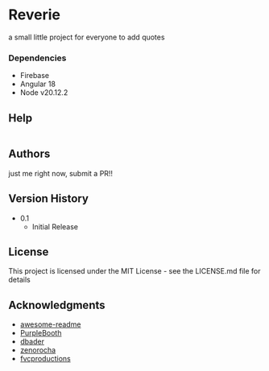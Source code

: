 # Reverie

a small little project for everyone to add quotes

### Dependencies

* Firebase
* Angular 18
* Node v20.12.2


## Help

```message me on facebook 
```

## Authors
just me right now, submit a PR!!

## Version History

* 0.1
    * Initial Release

## License

This project is licensed under the MIT License - see the LICENSE.md file for details

## Acknowledgments
* [awesome-readme](https://github.com/matiassingers/awesome-readme)
* [PurpleBooth](https://gist.github.com/PurpleBooth/109311bb0361f32d87a2)
* [dbader](https://github.com/dbader/readme-template)
* [zenorocha](https://gist.github.com/zenorocha/4526327)
* [fvcproductions](https://gist.github.com/fvcproductions/1bfc2d4aecb01a834b46)